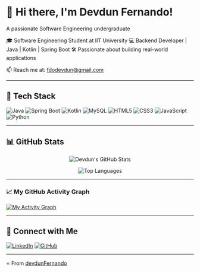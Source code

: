 # 👋 Hi there, I'm Devdun Fernando!

A passionate Software Engineering undergraduate

🎓 Software Engineering Student at IIT University
💻 Backend Developer | Java | Kotlin | Spring Boot
🛠️ Passionate about building real-world applications

📫 Reach me at: fdodevdun@gmail.com  

---

## 🧰 Tech Stack

![Java](https://img.shields.io/badge/Java-ED8B00?style=for-the-badge&logo=java&logoColor=white)
![Spring Boot](https://img.shields.io/badge/Spring_Boot-6DB33F?style=for-the-badge&logo=spring-boot&logoColor=white)
![Kotlin](https://img.shields.io/badge/Kotlin-0095D5?style=for-the-badge&logo=kotlin&logoColor=white)
![MySQL](https://img.shields.io/badge/MySQL-005C84?style=for-the-badge&logo=mysql&logoColor=white)
![HTML5](https://img.shields.io/badge/HTML5-E34F26?style=for-the-badge&logo=html5&logoColor=white)
![CSS3](https://img.shields.io/badge/CSS3-1572B6?style=for-the-badge&logo=css3&logoColor=white)
![JavaScript](https://img.shields.io/badge/JavaScript-F7DF1E?style=for-the-badge&logo=javascript&logoColor=black)
![Python](https://img.shields.io/badge/Python-3776AB?style=for-the-badge&logo=python&logoColor=white)


---

## 📊 GitHub Stats

<div align="center">

![Devdun's GitHub Stats](https://github-readme-stats.vercel.app/api?username=devdunFernando&show_icons=true&theme=radical&hide_border=true&count_private=true&include_all_commits=true&cache_seconds=1800)

![Top Languages](https://github-readme-stats.vercel.app/api/top-langs/?username=devdunFernando&theme=radical&hide_border=true&langs_count=10&count_private=true)

</div>

---


### 📈 My GitHub Activity Graph

[![My Activity Graph](https://github-readme-activity-graph.vercel.app/graph?username=devdunFernando&theme=tokyo-night)](https://github.com/ashutosh00710/github-readme-activity-graph)


---


## 🔗 Connect with Me

[![LinkedIn](https://img.shields.io/badge/LinkedIn-blue?style=for-the-badge&logo=linkedin&logoColor=white)](https://www.linkedin.com/in/devdunfernando)
[![GitHub](https://img.shields.io/badge/GitHub-grey?style=for-the-badge&logo=github&logoColor=white)](https://github.com/devdunFernando)


---


⭐️ From [devdunFernando](https://github.com/devdunFernando)

